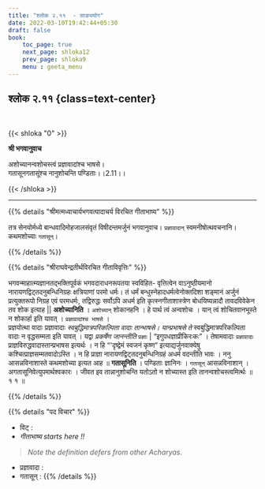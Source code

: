 ```yaml
---
title: "श्लोक २.११  - साङ्ययोग"
date: 2022-03-10T19:42:44+05:30
draft: false
book:
    toc_page: true
    next_page: shloka12
    prev_page: shloka9
    menu : geeta_menu
---
```




## श्लोक २.११ {class=text-center}

<br/>

{{< shloka  "0"  >}}

**श्री भगवानुवाच**

अशोच्यानन्वशोचस्त्वं प्रज्ञावादांश्च भाषसे।  
गतासूनगतासूंश्च नानुशोचन्ति पण्डिताः।।2.11।।

{{< /shloka >}}

---


{{% details "श्रीमत्मध्वाचार्यभगवत्पादाचर्य विरचित  गीताभाष्य" %}}

तत्र सेनयोर्मध्ये बान्धवादिमोहजालसंवृतं विषीदन्तमर्जुनं भगवानुवाच। `प्रज्ञावादान्` स्वमनीषोत्थवचनानि। कथमशोच्याः `गतासून्`।

{{% /details %}}


{{% details "श्रीराघवेन्द्रतीर्थविरचित गीताविवृत्तिः" %}}

भगवन्माहात्म्यज्ञानतद्भक्तिपूर्वकं भगवदाराधनरूपतया स्वविहित- वृत्तित्वेन वाऽनुष्ठीयमानो नारायणद्विट्तदनुबन्धिनिग्रहः क्षत्रियाणां परमो धर्मः। तं धर्मं बन्धुस्नेहादधर्मत्वेनोक्तदिशा शङ्मानं अर्जुनं प्रत्युक्तरूपो निग्रह
एवं परमधर्मः, तद्विरुद्धः सर्वोऽपि अधर्म इति कृत्स्नगीताशास्त्रेण
बोधयिष्यन्नादौ तावदविवेकेन तव शोक इत्याह || 
**अशोच्यानिति**  । `अशोच्यान्‌` शोकानहनि । हे पार्थ त्वं अन्वशोचः । यान्‌ त्वं शोचितवानभूस्ते न शोकार्हा
इति यावत्‌ । `प्रज्ञावादांश्च भाषसे` ।   
प्रज्ञयोत्था वादाः प्रज्ञावादाः *स्वबुद्धिमात्रपरिकल्पिता वादाः तान्‍भाषसे। यान्प्रभाषसे ते*
स्वबुद्धिमात्रपरिकल्पिता वादाः न वृद्धसम्मता इति यावत्‌ । यद्वा *प्रकर्षेण
जानन्तीति* `प्रज्ञाः` | “इगुपधज्ञाप्रीकिरःकः” । तेषामवादाः `प्रज्ञावादाः`
प्राज्ञविरुद्धवादास्तान्प्रभाषस इत्यर्थः । न हि “'दृष्द्वेमं स्वजनं कृष्ण”
इत्याद्यर्जुनवाक्येषु कश्चित्प्राज्ञसम्मतवादोऽस्ति । न हि प्राज्ञा  नारायणद्विट्तदनुबन्धिनिग्रहं अधर्म वदन्‍तीति भावः । ननु आसन्नविनाशास्ते
कथमशोच्या इत्यत आह ॥ **गतासूनिति** । पण्डिताः ज्ञानिनः । `गतासून्` आसन्नविनाशान्‌ । अगतासूनिवेत्युपमार्थश्वकारः । जीवत इव
तान्नानुशोचन्ति यतोऽतो न शोच्यास्त इति तानन्वशोचस्त्वमिर्त्थः ॥ १ १ ॥

{{% /details %}}



{{% details "पद विचार" %}}

- विट् : 
- *गीताभाष्य starts here !!*

> *Note the definition defers from other Acharyas.*
- प्रज्ञावादा :  
- गतासून्  :
{{% /details %}}
